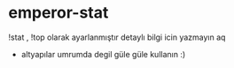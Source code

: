 # emperor-stat
!stat , !top olarak ayarlanmıştır detaylı bilgi icin yazmayın aq


- altyapılar umrumda degil güle güle kullanın :)
